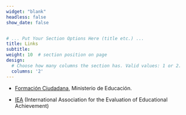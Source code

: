 ```yaml
---
widget: "blank"
headless: false
show_date: false


# ... Put Your Section Options Here (title etc.) ...
title: Links 
subtitle: 
weight: 10  # section position on page
design:
  # Choose how many columns the section has. Valid values: 1 or 2.
  columns: '2'
---
```



* [Formación Ciudadana](https://formacionciudadana.mineduc.cl/), Ministerio de Educación.

* [IEA](https://www.iea.nl/) (International Association for the Evaluation of Educational Achievement)
